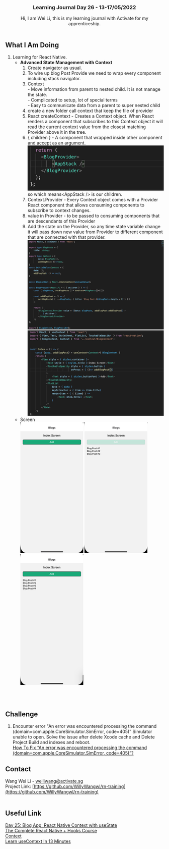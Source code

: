<br />
<div align="center">

  <h3 align="center">Learning Journal Day 26 - 13-17/05/2022</h3>

  <p align="center">
    Hi, I am Wei Li, this is my learning journal with Activate for my apprenticeship. 
    <br /><br />
  </p>
</div>
<!-- What I Am Doing -->

## What I Am Doing

<oL>
  <li>    
    Learning for React Native.
    <ul>
        <li>
            <b>Advanced State Management with Context</b> <br />
             <ol>
                <li>Create navigator as usual.</li>
                <li>To wire up blog Post Provide we need to wrap every component including stack navigator.</li>
                <li>Context<br />
                    - Move information from parent to nested child. It is not manage the state.<br />
                    - Complicated to setup, lot of special terms<br />
                    - Easy to communicate data from a parent to super nested child<br />
                </li>
                <li>create a new folder call context that keep the file of provider</li>
                <li>React createContext - Creates a Context object. When React renders a component that subscribes to this Context object it will read the current context value from the closest matching Provider above it in the tree.</li>
                <li>{ children } - A component that wrapped inside other component and accept as an argument.<br />
                    <img src="../img/May/13/01.png" width="500"/><br />
                    so which means&#60;AppStack /&#62; is our children. 
                </li>
                <li>Context.Provider - Every Context object comes with a Provider React component that allows consuming components to subscribe to context changes.</li>
                <li>value in Provider - to be passed to consuming components that are descendants of this Provider</li>
                <li>Add the state on the Provider, so any time state variable change it will pass down new value from Provider to different component that are connected with that provider.  </li>
                <img src="../img/May/13/02.png" width="500"/><br />
                <img src="../img/May/13/03.png" width="500"/><br />
            </ol>
        </li>
        <li>Screen<br />
            <img src="../img/May/13/04.png" width="200"/>
            <img src="../img/May/13/05.png" width="200"/>
            <img src="../img/May/13/06.png" width="200"/>
        </li>
    </ul>
    </li>
</ol>
<br /><br />

<!-- Challenge -->

## Challenge

1. Encounter error "An error was encountered processing the command (domain=com.apple.CoreSimulator.SimError, code=405)” Simulator unable to open. Solve the issue after delete Xcode cache and Delete Project Build and indexes and reboot.<br />
   [How To Fix “An error was encountered processing the command (domain=com.apple.CoreSimulator.SimError, code=405)”?](https://trustsu.com/react-native/an-error-was-encountered-processing-the-command-domaincom-apple-coresimulator-simerror-code405/)<br />

<!-- CONTACT -->

## Contact

Wang Wei Li - weiliwang@activate.sg<br />
Project Link: [https://github.com/WillyWangwl/rn-training](https://github.com/WillyWangwl/rn-training)
<br /><br />

<!-- Useful Link -->

## Useful Link

[Day 25: Blog App: React Native Context with useState](https://docs.google.com/document/d/1obVGcsmgY1SHk4I15jZEN0x2vCZH6x1GlTUiUmHw-tY/edit#heading=h.sjc7nb6il2di)<br />
[The Complete React Native + Hooks Course](https://www.udemy.com/course/the-complete-react-native-and-redux-course/learn/lecture/22028562#overview)<br />
[Context](https://reactjs.org/docs/context.html)<br />
[Learn useContext In 13 Minutes](https://www.youtube.com/watch?v=5LrDIWkK_Bc)<br />
